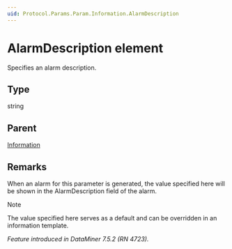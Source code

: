 ```yaml
---
uid: Protocol.Params.Param.Information.AlarmDescription
---
```


# AlarmDescription element

Specifies an alarm description.

## Type

string

## Parent

[Information](xref:Protocol.Params.Param.Information)

## Remarks

When an alarm for this parameter is generated, the value specified here will be shown in the AlarmDescription field of the alarm.

> [!NOTE]
> The value specified here serves as a default and can be overridden in an information template.

*Feature introduced in DataMiner 7.5.2 (RN 4723).*

